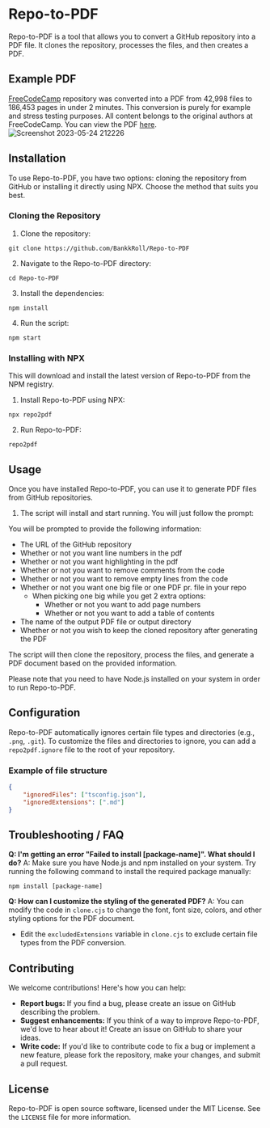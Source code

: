 # Repo-to-PDF

Repo-to-PDF is a tool that allows you to convert a GitHub repository into a PDF file. It clones the repository, processes the files, and then creates a PDF.

## Example PDF

[FreeCodeCamp](https://github.com/freeCodeCamp/freeCodeCamp) repository was converted into a PDF from 42,998 files to 186,453 pages in under 2 minutes. This conversion is purely for example and stress testing purposes. All content belongs to the original authors at FreeCodeCamp. You can view the PDF [here](https://freecodecamppdf.bankkroll.repl.co).
![Screenshot 2023-05-24 212226](https://github.com/BankkRoll/Repo-to-PDF/assets/106103625/9ceb176f-37f6-40d9-ab95-080942d2d7c0)


## Installation

To use Repo-to-PDF, you have two options: cloning the repository from GitHub or installing it directly using NPX. Choose the method that suits you best.

### Cloning the Repository

1. Clone the repository:
```shell
git clone https://github.com/BankkRoll/Repo-to-PDF
```

2. Navigate to the Repo-to-PDF directory:
```shell
cd Repo-to-PDF
```

3. Install the dependencies:
```shell
npm install
```

4. Run the script:
```shell
npm start
```

### Installing with NPX
This will download and install the latest version of Repo-to-PDF from the NPM registry.

1. Install Repo-to-PDF using NPX:
```shell
npx repo2pdf
```

2. Run Repo-to-PDF:
```shell
repo2pdf
```

## Usage

Once you have installed Repo-to-PDF, you can use it to generate PDF files from GitHub repositories.

1. The script will install and start running. You will just follow the prompt:

You will be prompted to provide the following information:
- The URL of the GitHub repository
- Whether or not you want line numbers in the pdf
- Whether or not you want highlighting in the pdf
- Whether or not you want to remove comments from the code
- Whether or not you want to remove empty lines from the code
- Whether or not you want one big file or one PDF pr. file in your repo
  - When picking one big while you get 2 extra options:
    - Whether or not you want to add page numbers
    - Whether or not you want to add a table of contents
- The name of the output PDF file or output directory
- Whether or not you wish to keep the cloned repository after generating the PDF

The script will then clone the repository, process the files, and generate a PDF document based on the provided information.

Please note that you need to have Node.js installed on your system in order to run Repo-to-PDF.



## Configuration

Repo-to-PDF automatically ignores certain file types and directories (e.g., `.png`, `.git`). 
To customize the files and directories to ignore, you can add a `repo2pdf.ignore` file to the root of your repository.

### Example of file structure

```json
{
    "ignoredFiles": ["tsconfig.json"],
    "ignoredExtensions": [".md"]
}
```


## Troubleshooting / FAQ

**Q: I'm getting an error "Failed to install [package-name]". What should I do?**
A: Make sure you have Node.js and npm installed on your system. Try running the following command to install the required package manually:
```shell
npm install [package-name]
```

**Q: How can I customize the styling of the generated PDF?**
A: You can modify the code in `clone.cjs` to change the font, font size, colors, and other styling options for the PDF document.
- Edit the `excludedExtensions` variable in `clone.cjs` to exclude certain file types from the PDF conversion.


## Contributing

We welcome contributions! Here's how you can help:

- **Report bugs:** If you find a bug, please create an issue on GitHub describing the problem.
- **Suggest enhancements:** If you think of a way to improve Repo-to-PDF, we'd love to hear about it! Create an issue on GitHub to share your ideas.
- **Write code:** If you'd like to contribute code to fix a bug or implement a new feature, please fork the repository, make your changes, and submit a pull request.

## License

Repo-to-PDF is open source software, licensed under the MIT License. See the `LICENSE` file for more information.
